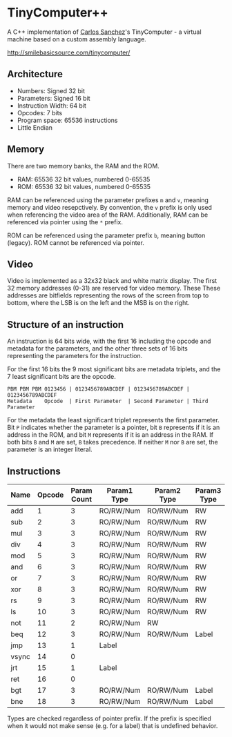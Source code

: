 # TinyComputer++
A C++ implementation of [Carlos Sanchez](https://github.com/randomouscrap98)'s
TinyComputer - a virtual machine based on a custom assembly language.

http://smilebasicsource.com/tinycomputer/

Architecture
------------

* Numbers:           Signed 32 bit
* Parameters:        Signed 16 bit
* Instruction Width: 64 bit
* Opcodes:           7 bits
* Program space:     65536 instructions
* Little Endian

Memory
------

There are two memory banks, the RAM and the ROM.
* RAM: 65536 32 bit values, numbered 0-65535
* ROM: 65536 32 bit values, numbered 0-65535

RAM can be referenced using the parameter prefixes `m` and `v`, meaning
memory and video resepctively. By convention, the `v` prefix is only used when
referencing the video area of the RAM. Additionally, RAM can be referenced via
pointer using the `*` prefix.

ROM can be referenced using the parameter prefix `b`, meaning button (legacy).
ROM cannot be referenced via pointer.

Video
-----

Video is implemented as a 32x32 black and white matrix display.
The first 32 memory addresses (0-31) are reserved for video memory. These
These addresses are bitfields representing the rows of the screen from top to
bottom, where the LSB is on the left and the MSB is on the right.

Structure of an instruction
---------------------------

An instruction is 64 bits wide, with the first 16 including the opcode and
metadata for the parameters, and the other three sets of 16 bits representing
the parameters for the instruction.

For the first 16 bits the 9 most significant bits are metadata triplets, and
the 7 least significant bits are the opcode.

```
PBM PBM PBM 0123456 | 0123456789ABCDEF | 0123456789ABCDEF | 0123456789ABCDEF
Metadata    Opcode  | First Parameter  | Second Parameter | Third Parameter
```

For the metadata the least significant triplet represents the first parameter.
Bit `P` indicates whether the parameter is a pointer, bit `B` represents if it
is an address in the ROM, and bit `M` represents if it is an address in the
RAM. If both bits `B` and `M` are set, `B` takes precedence. If neither `M`
nor `B` are set, the parameter is an integer literal.

Instructions
------------

Name  | Opcode | Param Count | Param1 Type | Param2 Type | Param3 Type
----- | ------ | ----------- | ----------- | ----------- | -----------
add   | 1      | 3           | RO/RW/Num   | RO/RW/Num   | RW
sub   | 2      | 3           | RO/RW/Num   | RO/RW/Num   | RW
mul   | 3      | 3           | RO/RW/Num   | RO/RW/Num   | RW
div   | 4      | 3           | RO/RW/Num   | RO/RW/Num   | RW
mod   | 5      | 3           | RO/RW/Num   | RO/RW/Num   | RW
and   | 6      | 3           | RO/RW/Num   | RO/RW/Num   | RW
or    | 7      | 3           | RO/RW/Num   | RO/RW/Num   | RW
xor   | 8      | 3           | RO/RW/Num   | RO/RW/Num   | RW
rs    | 9      | 3           | RO/RW/Num   | RO/RW/Num   | RW
ls    | 10     | 3           | RO/RW/Num   | RO/RW/Num   | RW
not   | 11     | 2           | RO/RW/Num   | RW          |
beq   | 12     | 3           | RO/RW/Num   | RO/RW/Num   | Label
jmp   | 13     | 1           | Label       |             |
vsync | 14     | 0           |             |             |
jrt   | 15     | 1           | Label       |             |
ret   | 16     | 0           |             |             |
bgt   | 17     | 3           | RO/RW/Num   | RO/RW/Num   | Label
bne   | 18     | 3           | RO/RW/Num   | RO/RW/Num   | Label

Types are checked regardless of pointer prefix. If the prefix is specified
when it would not make sense (e.g. for a label) that is undefined behavior.
